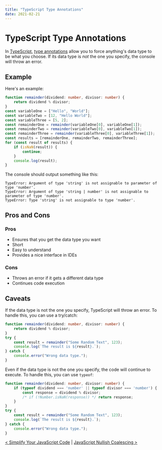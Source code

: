 ```yaml
---
title: "TypeScript Type Annotations"
date: 2021-02-21
---
```

[prev]: https://javascriptlearner815.github.io/blog/2021/02/21/simplify-your-js-code.html
[next]: https://javascriptlearner815.github.io/blog/2021/02/27/javascript-nullish-coalescing.html
[typescript]: https://www.typescriptlang.org/
[typeAnnotations]: https://www.typescriptlang.org/docs/handbook/typescript-tooling-in-5-minutes.html#type-annotations
# TypeScript Type Annotations
In [TypeScript][typescript], [type annotations][typeAnnotations] allow you to force anything's data type to be what you choose. If its data type is *not* the one 
you specify, the console will throw an error.
## Example
Here's an example:
```typescript
function remainder(dividend: number, divisor: number) {
    return dividend % divisor;
}
const variableOne = ["Hello", "World"];
const variableTwo = [12, "Hello World"];
const variableThree = [5, 2];
const remainderOne = remainder(variableOne[0], variableOne[1]);
const remainderTwo = remainder(variableTwo[0], variableTwo[1]);
const remainderThree = remainder(variableThree[0], variableThree[1]);
const results = [remainderOne, remainderTwo, remainderThree];
for (const result of results) {
    if (isNaN(result)) {
        continue;
    }
    console.log(result);
}
```
The console should output something like this:
```console
TypeError: Argument of type 'string' is not assignable to parameter of type 'number'.
TypeError: Argument of type 'string | number' is not assignable to parameter of type 'number'. 
TypeError: Type 'string' is not assignable to type 'number'.
```
## Pros and Cons
### Pros
- Ensures that you get the data type you want
- Short
- Easy to understand
- Provides a nice interface in IDEs
### Cons
- Throws an error if it gets a different data type
- Continues code execution
## Caveats
If the data type is not the one you specify, TypeScript will throw an error. To handle this, you can use a try/catch:
```typescript
function remainder(dividend: number, divisor: number) {
    return dividend % divisor;
}
try {
    const result = remainder("Some Random Text", 123);
    console.log(`The result is ${result}.`);
} catch {
    console.error("Wrong data type.");
}
```
Even if the data type is not the one you specify, the code will continue to execute. To handle this, you can use `typeof`:
```typescript
function remainder(dividend: number, divisor: number) {
    if (typeof dividend === 'number' || typeof divisor === 'number') {
        const response = dividend % divisor;
        /* if (!Number.isNaN(response)) */ return response;
    }
}
try {
    const result = remainder("Some Random Text", 123);
    console.log(`The result is ${result}.`);
} catch {
    console.error("Wrong data type.");
}
```

[< Simplify Your JavaScript Code][prev] | [JavaScript Nullish Coalescing >][next]
